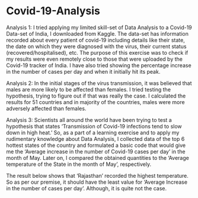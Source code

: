 # Covid-19-Analysis
Analysis 1: I tried applying my limited skill-set of Data Analysis to a Covid-19 Data-set of India, I downloaded from Kaggle. 
The data-set has information recorded about every patient of covid-19 including details like their state, the date on which they were diagnosed with the virus, their current status (recovered/hospitalised), etc. 
The purpose of this exercise was to check if my results were even remotely close to those that were uploaded by the Covid-19 tracker of India. 
I have also tried showing the percentage increase in the number of cases per day and when it initially hit its peak. 

Analysis 2: In the initial stages of the virus transmission, it was believed that males are more likely to be affected than females.
I tried testing the hypothesis, trying to figure out if that was really the case. 
I calculated the results for 51 countries and in majority of the countries, males were more adversely affected than females. 

Analysis 3: Scientists all around the world have been trying to test a hypothesis that states ‘Transmission of Covid-19 infections tend to slow down in high heat.’ 
So, as a part of a learning exercise and to apply my rudimentary knowledge about Data Analysis, I collected data of the top 6 hottest states of the country and formulated a basic code that would give me the ‘Average increase in the number of Covid-19 cases per day’ in the month of May. 
Later on, I compared the obtained quantities to the ‘Average temperature of the State in the month of May’, respectively.

The result below shows that ‘Rajasthan’ recorded the highest temperature. So as per our premise, it should have the least value for ‘Average Increase in the number of cases per day’. Although, it is quite not the case.
